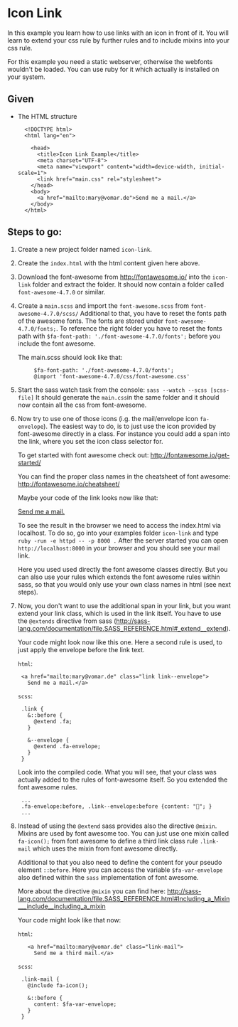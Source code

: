 # Icon Link
In this example you learn how to use links with an icon in front of it.
You will learn to extend your css rule by further rules and to include mixins into your css rule.

For this example you need a static webserver, otherwise the webfonts wouldn't be loaded. You can use ruby for it which actually is installed on your system.


## Given

- The HTML structure

        <!DOCTYPE html>
        <html lang="en">

          <head>
            <title>Icon Link Example</title>
            <meta charset="UTF-8">
            <meta name="viewport" content="width=device-width, initial-scale=1">
            <link href="main.css" rel="stylesheet">
          </head>
          <body>
            <a href="mailto:mary@vomar.de">Send me a mail.</a>
          </body>
        </html>

## Steps to go:

1. Create a new project folder named `icon-link`.

2. Create the `index.html` with the html content given here above.

3. Download the font-awesome from http://fontawesome.io/ into the `icon-link` folder and extract the folder.
It should now contain a folder called `font-awesome-4.7.0` or similar.

3. Create a `main.scss` and import the `font-awesome.scss` from `font-awesome-4.7.0/scss/`
    Additional to that, you have to reset the fonts path of the awesome fonts.
    The fonts are stored under `font-awesome-4.7.0/fonts;`. To reference the right folder you have to reset the fonts path with `$fa-font-path: './font-awesome-4.7.0/fonts';` before you include the font awesome.

    The main.scss should look like that:

            $fa-font-path: './font-awesome-4.7.0/fonts';
            @import 'font-awesome-4.7.0/css/font-awesome.css'


4. Start the sass watch task from the console: `sass --watch --scss [scss-file]`
It should generate the `main.css`in the same folder and it should now contain all the css from font-awesome.

5. Now try to use one of those icons (i.g. the mail/envelope icon `fa-envelope`).
    The easiest way to do, is to just use the icon provided by font-awesome directly in a class. For instance you could add a span into the link, where you set the icon class selector for.

    To get started with font awesome check out: http://fontawesome.io/get-started/

    You can find the proper class names in the cheatsheet of font awesome: http://fontawesome.io/cheatsheet/

    Maybe your code of the link looks now like that:

      <a href="mailto:mary@vomar.de" class="link">
        <span class="fa fa-envelope"></span>
        Send me a mail.</a>

    To see the result in the browser we need to access the index.html via localhost. To do so, go into your examples folder `icon-link` and type `ruby -run -e httpd -- -p 8000 .` After the server started you can open `http://localhost:8000` in your browser and you should see your mail link.

    Here you used used directly the font awesome classes directly.
    But you can also use your rules which extends the font awesome rules within sass, so that you would only use your own class names in html (see next steps).

6. Now, you don't want to use the additional span in your link, but you want extend your link class, which is used in the link itself.
    You have to use the `@extends` directive from sass (http://sass-lang.com/documentation/file.SASS_REFERENCE.html#_extend__extend).

    Your code might look now like this one. Here a second rule is used, to just apply the envelope before the link text.

      `html`:

        <a href="mailto:mary@vomar.de" class="link link--envelope">
          Send me a mail.</a>

      `scss`:

        .link {
          &::before {
            @extend .fa;
          }

          &--envelope {
            @extend .fa-envelope;
          }
        }

    Look into the compiled code. What you will see, that your class was actually added to the rules of font-awesome itself. So you extended the font awesome rules.

        ...
        .fa-envelope:before, .link--envelope:before {content: ""; }
        ...

7. Instead of using the `@extend` sass provides also the directive `@mixin`. Mixins are used by font awesome too.
    You can just use one mixin called `fa-icon();` from font awesome to define a third link class rule `.link-mail` which uses the mixin from font awesome directly.

    Additional to that you also need to define the content for your pseudo element `::before`. Here you can access the variable `$fa-var-envelope` also defined within the `sass` implementation of font awesome.

    More about the directive `@mixin` you can find here:
    http://sass-lang.com/documentation/file.SASS_REFERENCE.html#Including_a_Mixin___include__including_a_mixin

    Your code might look like that now:

      `html`:

          <a href="mailto:mary@vomar.de" class="link-mail">
            Send me a third mail.</a>

      `scss`:

        .link-mail {
          @include fa-icon();

          &::before {
            content: $fa-var-envelope;
          }
        }
